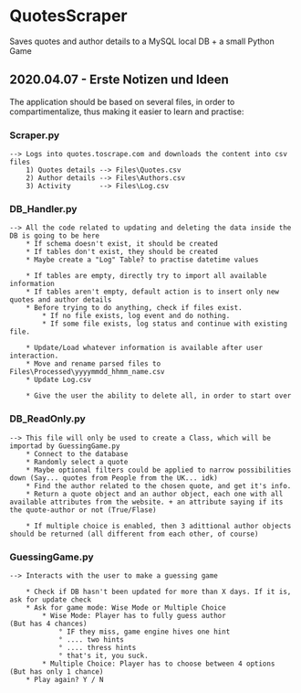 # QuotesScraper
Saves quotes and author details to a MySQL local DB + a small Python Game



## 2020.04.07 - Erste Notizen und Ideen

The application should be based on several files, in order to compartimentalize, thus making it easier to learn and practise:

### Scraper.py      
    --> Logs into quotes.toscrape.com and downloads the content into csv files
        1) Quotes details --> Files\Quotes.csv
        2) Author details --> Files\Authors.csv
        3) Activity       --> Files\Log.csv

    
### DB_Handler.py   
    --> All the code related to updating and deleting the data inside the DB is going to be here
        * If schema doesn't exist, it should be created
        * If tables don't exist, they should be created
        * Maybe create a "Log" Table? to practise datetime values

        * If tables are empty, directly try to import all available information
        * If tables aren't empty, default action is to insert only new quotes and author details
        * Before trying to do anything, check if files exist. 
            * If no file exists, log event and do nothing.
            * If some file exists, log status and continue with existing file.
            
        * Update/Load whatever information is available after user interaction.
        * Move and rename parsed files to Files\Processed\yyyymmdd_hhmm_name.csv
        * Update Log.csv

        * Give the user the ability to delete all, in order to start over

### DB_ReadOnly.py
    --> This file will only be used to create a Class, which will be importad by GuessingGame.py
        * Connect to the database
        * Randomly select a quote
        * Maybe optional filters could be applied to narrow possibilities down (Say... quotes from People from the UK... idk)
        * Find the author related to the chosen quote, and get it's info.
        * Return a quote object and an author object, each one with all available attributes from the website. + an attribute saying if its the quote-author or not (True/Flase)
        
        * If multiple choice is enabled, then 3 adittional author objects should be returned (all different from each other, of course)


### GuessingGame.py
    --> Interacts with the user to make a guessing game

        * Check if DB hasn't been updated for more than X days. If it is, ask for update check
        * Ask for game mode: Wise Mode or Multiple Choice
            * Wise Mode: Player has to fully guess author               (But has 4 chances)
                ° IF they miss, game engine hives one hint
                ° .... two hints
                ° .... thress hints
                ° that's it, you suck.
            * Multiple Choice: Player has to choose between 4 options   (But has only 1 chance)
        * Play again? Y / N
        
